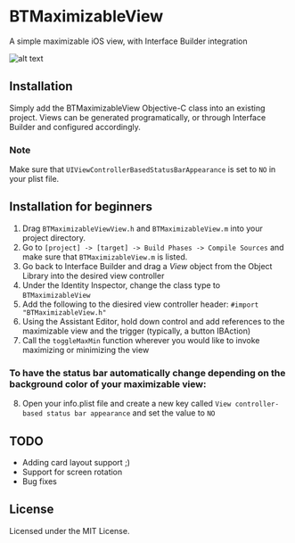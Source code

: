 # BTMaximizableView
A simple maximizable iOS view, with Interface Builder integration

![alt text](http://i.imgur.com/i7cNK8T.gif)

## Installation
Simply add the BTMaximizableView Objective-C class into an existing project. Views can be generated programatically, or through Interface Builder and configured accordingly.

### Note
Make sure that `UIViewControllerBasedStatusBarAppearance` is set to `NO` in your plist file.

## Installation for beginners
1. Drag `BTMaximizableViewView.h` and `BTMaximizableView.m` into your project directory.
2. Go to `[project] -> [target] -> Build Phases -> Compile Sources` and make sure that `BTMaximizableView.m` is listed.
3. Go back to Interface Builder and drag a *View* object from the Object Library into the desired view controller
4. Under the Identity Inspector, change the class type to `BTMaximizableView`
5. Add the following to the diesired view controller header: `#import "BTMaximizableView.h"`
6. Using the Assistant Editor, hold down control and add references to the maximizable view and the trigger (typically, a button IBAction)
7. Call the `toggleMaxMin` function wherever you would like to invoke maximizing or minimizing the view
### To have the status bar automatically change depending on the background color of your maximizable view:
8. Open your info.plist file and create a new key called `View controller-based status bar appearance` and set the value to ``NO``


## TODO
* Adding card layout support ;)
* Support for screen rotation
* Bug fixes

## License
Licensed under the MIT License.
